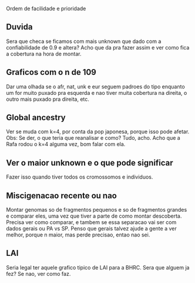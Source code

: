 
Ordem de facilidade e prioridade

## Duvida

Sera que checa se ficamos com mais unknown que dado com a confiabilidade de 0.9 e altera? Acho que da pra fazer assim e ver como fica a cobertura na hora de montar.

## Graficos com o n de 109

Dar uma olhada se o afr, nat, unk e eur seguem padroes do tipo enquanto um for muito puxado pra esquerda e nao tiver muita cobertura na direita, o outro mais puxado pra direita, etc.

## Global ancestry

Ver se muda com k=4, por conta da pop japonesa, porque isso pode afetar. Obs: Se der,  o que teria que reanalisar e como? Tudo, acho. Acho que a Rafa rodou o k=4 alguma vez, bom falar com ela.

## Ver o maior unknown e o que pode significar

Fazer isso quando tiver todos os cromossomos e individuos.

## Miscigenacao recente ou nao

Montar genomas so de fragmentos pequenos e so de fragmentos grandes e comparar eles, uma vez que tiver a parte de como montar descoberta. Precisa ver como comparar, e tambem se essa separacao vai ser com dados gerais ou PA vs SP. Penso que gerais talvez ajude a gente a ver melhor, porque n maior, mas perde precisao, entao nao sei.

## LAI

Seria legal ter aquele grafico tipico de LAI para a BHRC. Sera que alguem ja fez? Se nao, ver como faz.

